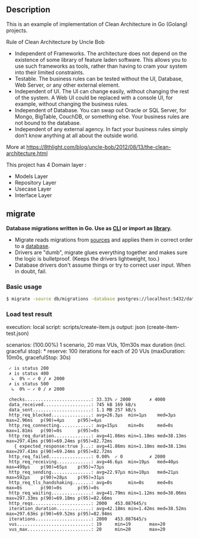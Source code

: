 
## Description

This is an example of implementation of Clean Architecture in Go (Golang) projects.

Rule of Clean Architecture by Uncle Bob

- Independent of Frameworks. The architecture does not depend on the existence of some library of feature laden software. This allows you to use such frameworks as tools, rather than having to cram your system into their limited constraints.
- Testable. The business rules can be tested without the UI, Database, Web Server, or any other external element.
- Independent of UI. The UI can change easily, without changing the rest of the system. A Web UI could be replaced with a console UI, for example, without changing the business rules.
- Independent of Database. You can swap out Oracle or SQL Server, for Mongo, BigTable, CouchDB, or something else. Your business rules are not bound to the database.
- Independent of any external agency. In fact your business rules simply don’t know anything at all about the outside world.

More at https://8thlight.com/blog/uncle-bob/2012/08/13/the-clean-architecture.html

This project has 4 Domain layer :

- Models Layer
- Repository Layer
- Usecase Layer
- Interface Layer

## migrate

__Database migrations written in Go. Use as [CLI](#cli-usage) or import as [library](#use-in-your-go-project).__

* Migrate reads migrations from [sources](#migration-sources)
   and applies them in correct order to a [database](#databases).
* Drivers are "dumb", migrate glues everything together and makes sure the logic is bulletproof.
   (Keeps the drivers lightweight, too.)
* Database drivers don't assume things or try to correct user input. When in doubt, fail.
### Basic usage

```bash
$ migrate -source db/migrations -database postgres://localhost:5432/database up 
```

### Load test result

  execution: local
     script: scripts/create-item.js
     output: json (create-item-test.json)

  scenarios: (100.00%) 1 scenario, 20 max VUs, 10m30s max duration (incl. graceful stop):
           * reserve: 100 iterations for each of 20 VUs (maxDuration: 10m0s, gracefulStop: 30s)


     ✓ is status 200
     ✗ is status 400
      ↳  0% — ✓ 0 / ✗ 2000
     ✗ is status 500
      ↳  0% — ✓ 0 / ✗ 2000

     checks.........................: 33.33% ✓ 2000       ✗ 4000
     data_received..................: 745 kB 169 kB/s
     data_sent......................: 1.1 MB 257 kB/s
     http_req_blocked...............: avg=26.3µs  min=1µs    med=3µs     max=2.96ms   p(90)=4µs     p(95)=4µs    
     http_req_connecting............: avg=15µs    min=0s     med=0s      max=1.81ms   p(90)=0s      p(95)=0s     
     http_req_duration..............: avg=41.86ms min=1.18ms med=38.13ms max=297.41ms p(90)=69.24ms p(95)=82.72ms
       { expected_response:true }...: avg=41.86ms min=1.18ms med=38.13ms max=297.41ms p(90)=69.24ms p(95)=82.72ms
     http_req_failed................: 0.00%  ✓ 0          ✗ 2000
     http_req_receiving.............: avg=46.6µs  min=19µs   med=40µs    max=499µs    p(90)=65µs    p(95)=73µs   
     http_req_sending...............: avg=22.97µs min=10µs   med=21µs    max=592µs    p(90)=28µs    p(95)=31µs   
     http_req_tls_handshaking.......: avg=0s      min=0s     med=0s      max=0s       p(90)=0s      p(95)=0s     
     http_req_waiting...............: avg=41.79ms min=1.12ms med=38.06ms max=297.33ms p(90)=69.18ms p(95)=82.66ms
     http_reqs......................: 2000   453.087645/s
     iteration_duration.............: avg=42.18ms min=1.42ms med=38.52ms max=297.63ms p(90)=69.52ms p(95)=82.94ms
     iterations.....................: 2000   453.087645/s
     vus............................: 19     min=19       max=20
     vus_max........................: 20     min=20       max=20